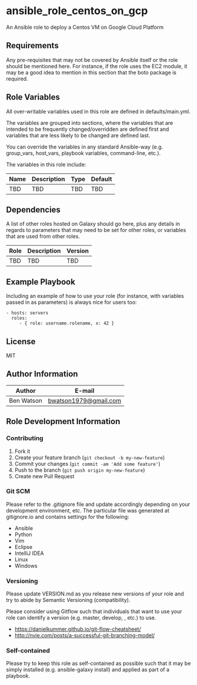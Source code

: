 # ansible_role_centos_on_gcp

An Ansible role to deploy a Centos VM on Google Cloud Platform

## Requirements

Any pre-requisites that may not be covered by Ansible itself or the role should
be mentioned here. For instance, if the role uses the EC2 module, it may be a
good idea to mention in this section that the boto package is required.

## Role Variables

All over-writable variables used in this role are defined in defaults/main.yml.

The variables are grouped into sections, where the variables that are intended
to be frequently changed/overridden are defined first and variables that are
less likely to be changed are defined last.

You can override the variables in any standard Ansible-way (e.g. group_vars,
host_vars, playbook variables, command-line, etc.).

The variables in this role include:

|Name|Description|Type|Default|
|---|---|---|---|
|TBD|TBD|TBD|TBD|

## Dependencies

A list of other roles hosted on Galaxy should go here, plus any details in
regards to parameters that may need to be set for other roles, or variables
that are used from other roles.

|Role|Description|Version|
|---|---|---|
|TBD|TBD|TBD|

## Example Playbook

Including an example of how to use your role (for instance, with variables
passed in as parameters) is always nice for users too:

    - hosts: servers
      roles:
         - { role: username.rolename, x: 42 }

## License

MIT

## Author Information

|Author|E-mail|
|---|---|
|Ben Watson|bwatson1979@gmail.com|

## Role Development Information

### Contributing

1. Fork it
1. Create your feature branch (`git checkout -b my-new-feature`)
1. Commit your changes (`git commit -am 'Add some feature'`)
1. Push to the branch (`git push origin my-new-feature`)
1. Create new Pull Request

### Git SCM
Please refer to the .gitignore file and update accordingly depending on your
development environment, etc.  The particular file was generated at
gitignore.io and contains settings for the following:
  - Ansible
  - Python
  - Vim
  - Eclipse
  - IntelliJ IDEA
  - Linux
  - Windows

### Versioning
Please update VERSION.md as you release new versions of your role and try to
abide by Semantic Versioning (compatibility).

Please consider using Gitflow such that individuals that want to use your role
can identify a version (e.g. master, develop, <tag>, etc.) to use.
  - https://danielkummer.github.io/git-flow-cheatsheet/
  - http://nvie.com/posts/a-successful-git-branching-model/

### Self-contained
Please try to keep this role as self-contained as possible such that it may be
simply installed (e.g. ansible-galaxy install) and applied as part of a
playbook.